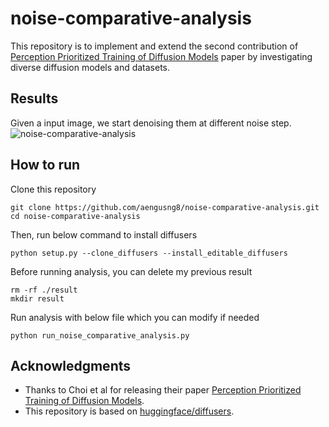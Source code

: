 # noise-comparative-analysis
This repository is to implement and extend the second contribution of [Perception Prioritized Training of Diffusion Models](https://arxiv.org/abs/2204.00227) paper by investigating diverse diffusion models and datasets.

## Results
Given a input image, we start denoising them at different noise step.
![noise-comparative-analysis](https://user-images.githubusercontent.com/67547213/224677066-4474b2ed-56ab-4c27-87c6-de3c0255eb9c.jpeg)

## How to run
Clone this repository
```
git clone https://github.com/aengusng8/noise-comparative-analysis.git
cd noise-comparative-analysis
```
Then, run below command to install diffusers
```
python setup.py --clone_diffusers --install_editable_diffusers
```
Before running analysis, you can delete my previous result
```
rm -rf ./result
mkdir result
```
Run analysis with below file which you can modify if needed
```
python run_noise_comparative_analysis.py
```

## Acknowledgments
- Thanks to Choi et al for releasing their paper [Perception Prioritized Training of Diffusion Models](https://arxiv.org/abs/2204.00227). 
- This repository is based on [huggingface/diffusers](https://github.com/huggingface/diffusers).
